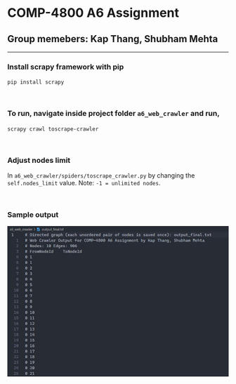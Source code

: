 # COMP-4800 A6 Assignment

## Group memebers: Kap Thang, Shubham Mehta

---

### Install scrapy framework with pip

```
pip install scrapy
```

<br>

### To run, navigate inside project folder `a6_web_crawler` and run,

```
scrapy crawl toscrape-crawler
```

<br>

### Adjust nodes limit

In `a6_web_crawler/spiders/toscrape_crawler.py` by changing the `self.nodes_limit` value.
Note: `-1 = unlimited nodes`.

<br>

### Sample output

![Sample output](sample_output.jpg "A sampleo output")
